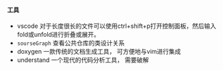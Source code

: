 #### 工具
- vscode
对于长度很长的文件可以使用ctrl+shift+p打开控制面板，然后输入fold或unfold进行折叠或展开。
- `sourseGraph`
查看公共仓库的类设计关系
- doxygen
一款传统的文档生成工具， 可方便地与vim进行集成
- understand
一个现代的代码分析工具， 需要破解